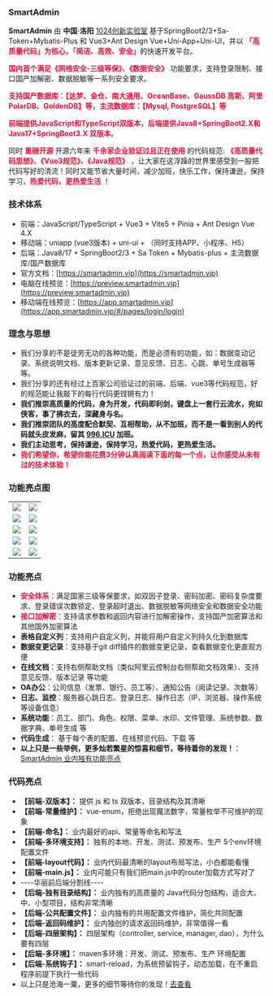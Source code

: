 ### **SmartAdmin**

**SmartAdmin** 由 **中国·洛阳** [1024创新实验室](https://www.1024lab.net/) 基于SpringBoot2/3+Sa-Token+Mybatis-Plus 和 Vue3+Ant Design Vue+Uni-App+Uni-UI，并以 <font color="#DC143C">**「高质量代码」为核心，「简洁、高效、安全」**</font>的快速开发平台。

**<font color="#DC143C">国内首个满足《网络安全-三级等保》、《数据安全》</font>** 功能要求，支持登录限制、接口国产加解密、数据脱敏等一系列安全要求。

**<font color="#DC143C">支持国产数据库：【达梦、金仓、南大通用、OceanBase、GaussDB 高斯、阿里PolarDB、GoldenDB】等，主流数据库：【Mysql, PostgreSQL】等</font>**

 **<font color="#DC143C">前端提供JavaScript和TypeScript双版本，后端提供Java8+SpringBoot2.X和Java17+SpringBoot3.X 双版本</font>**。

同时 **<font color="#DC143C">重磅开源</font>** 开源六年来 **<font color="#DC143C">千余家企业验证过且正在使用</font>** 的代码规范: **<font color="#DC143C">《高质量代码思想》、《Vue3规范》、《Java规范》</font>** ，让大家在这浮躁的世界里感受到一股把代码写好的清流！同时又能节省大量时间，减少加班，快乐工作，保持谦逊，保持学习，**<font color="#DC143C">热爱代码，更热爱生活</font>** ！
### **技术体系**

- 前端：JavaScript/TypeScript + Vue3 + Vite5 + Pinia + Ant Design Vue 4.X
- 移动端：uniapp (vue3版本) + uni-ui + （同时支持APP、小程序、H5）
- 后端：Java8/17 + SpringBoot2/3 + Sa Token + Mybatis-plus + 主流数据库/国产数据库
- 官方文档：[https://smartadmin.vip](https://smartadmin.vip)
- 电脑在线预览：[https://preview.smartadmin.vip](https://preview.smartadmin.vip)
- 移动端在线预览：[https://app.smartadmin.vip](https://app.smartadmin.vip/#/pages/login/login)
### **理念与思想**

- 我们分享的不是徒劳无功的各种功能，而是必须有的功能，如：数据变动记录、系统说明文档、版本更新记录、意见反馈、日志、心跳、单号生成器等等。
- 我们分享的还有经过上百家公司验证过的前端、后端、vue3等代码规范，好的规范能让我敲下的每行代码更铿锵有力！
- **我们推崇高质量的代码，身为开发，代码即利剑，键盘上一套行云流水，宛如侠客，事了拂衣去，深藏身与名。**
- **我们推崇团队的高度配合默契、互相帮助，从不加班，而不是一看到别人的代码就头皮发麻，留其 [996.ICU](https://baike.baidu.com/item/996.ICU) 加班。**
- **我们主动思考，保持谦逊，保持学习，热爱代码，更热爱生活。**
- **<font color="#DC143C">我们希望你，希望你能花费3分钟认真阅读下面的每一个点，让你感受从未有过的技术体验！</font>**

### **功能亮点图**

<table>
<tr>
  <td><img src="https://img.smartadmin.1024lab.net/smart-admin-v3/login/login-bg.png"/></td>
  <td><img src="https://img.smartadmin.1024lab.net/smart-admin-v3/cut/home.png"/></td>
</tr>
<tr>
  <td><img src="https://img.smartadmin.1024lab.net/smart-admin-v3/login/login-fail-log.png"/></td>
  <td><img src="https://img.smartadmin.1024lab.net/smart-admin-v3/cut/doc.png"/></td>
</tr>
<tr>
  <td><img src="https://img.smartadmin.1024lab.net/smart-admin-v3/cut/code.png"/></td>
  <td><img src="https://img.smartadmin.1024lab.net/smart-admin-v3/cut/git-diff.png"/></td>
</tr>
<tr>
  <td><img src="https://img.smartadmin.1024lab.net/smart-app/app1.png"/></td>
  <td><img src="https://img.smartadmin.1024lab.net/smart-app/app2.png"/></td>
</tr>
<tr>
  <td><img src="https://img.smartadmin.1024lab.net/smart-admin-v3/cut/front.png"/></td>
  <td><img src="https://img.smartadmin.1024lab.net/smart-admin-v3/cut/back.png"/></td>
</tr>
</table>

### **功能亮点**

- **<font color="#DC143C">安全体系</font>**：满足国家三级等保要求，如双因子登录、密码加密、密码复杂度要求、登录错误次数锁定、登录超时退出、数据脱敏等网络安全和数据安全功能
- **<font color="#DC143C">接口加解密</font>**：支持请求参数和返回内容进行加解密操作，支持国产加密算法和其他国外加密算法
- **表格自定义列**：支持用户自定义列，并能将用户自定义列持久化到数据库
- **数据变更记录**：支持基于git diff插件的数据变更记录，查看数据变化更直观方便
- **在线文档**：支持右侧帮助文档（类似阿里云控制台右侧帮助文档效果）、支持意见反馈、版本记录 等功能
- **OA办公**：公司信息（发票、银行、员工等）、通知公告（阅读记录、次数等）
- **日志、监控**：服务器心跳日志、登录日志、操作日志（IP、浏览器、操作系统等设备信息）
- **系统功能**：员工、部门、角色、权限、菜单、水印、文件管理、系统参数、数据字典、单号生成 等
- **代码生成**： 基于每个表的配置、在线预览代码、下载 等
- **以上只是一些举例，更多灿若繁星的惊喜和细节，等待着你的发现！**：[SmartAdmin 业内独有功能亮点](https://smartadmin.vip)


### **代码亮点**

- **【前端-双版本】：** 提供 js 和 ts 双版本，目录结构及其清晰
- **【前端-常量维护】：** vue-enum，拒绝出现魔法数字，常量枚举不可维护的现象
- **【前端-命名】：** 业内最好的api、常量等命名和写法
- **【前端-多环境支持】：** 独有的本地、开发、测试、预发布、生产 5个env环境配置文件
- **【前端-layout代码】：** 业内代码最清晰的layout布局写法，小白都能看懂
- **【前端-main.js】：** 业内可能只有我们把main.js中的router加载方式写对了
- ----华丽前后端分割线----
- **【后端-独有目录结构】：** 业内独有的高质量的 Java代码分包结构，适合大、中、小型项目，结构非常清晰
- **【后端-公共配置文件】：** 业内独有的共用配置文件维护，简化共同配置
- **【后端-返回码维护】：** 业内独创的请求返回码维护，非常值得一看
- **【后端-四层架构】：** 四层架构（controller, service, manager, dao），为什么要有四层
- **【后端-多环境】：** maven多环境：开发、测试、预发布、生产 环境配置
- **【后端-系统钩子】：** smart-reload，为系统预留钩子，动态加载，在不重启程序前提下执行一些代码
- 以上只是沧海一粟，更多的细节等待你的发现！[去查看](https://smartadmin.vip)
